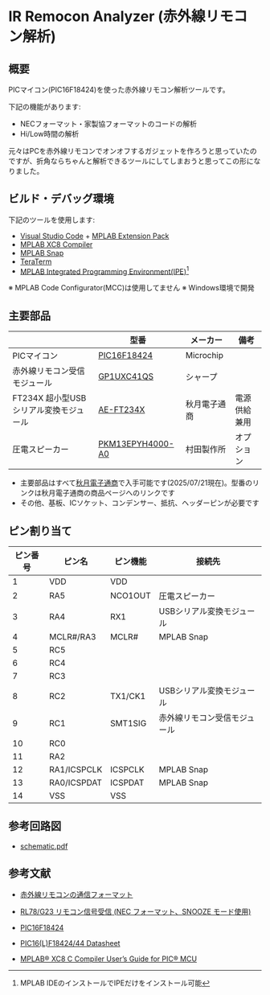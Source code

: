 # IR Remocon Analyzer (赤外線リモコン解析)

## 概要

PICマイコン(PIC16F18424)を使った赤外線リモコン解析ツールです。

下記の機能があります:
+ NECフォーマット・家製協フォーマットのコードの解析
+ Hi/Low時間の解析

元々はPCを赤外線リモコンでオンオフするガジェットを作ろうと思っていたのですが、折角ならちゃんと解析できるツールにしてしまおうと思ってこの形になりました。

## ビルド・デバッグ環境

下記のツールを使用します:
+ [Visual Studio Code](https://code.visualstudio.com/)
 \+ [MPLAB Extension Pack](https://marketplace.visualstudio.com/items?itemName=Microchip.mplab-extension-pack)
+ [MPLAB XC8 Compiler](https://www.microchip.com/en-us/tools-resources/develop/mplab-xc-compilers/xc8)
+ [MPLAB Snap](https://www.microchip.com/en-us/development-tool/pg164100)
+ [TeraTerm](https://teratermproject.github.io/)
+ [MPLAB Integrated Programming Environment(IPE)](https://www.microchip.com/en-us/tools-resources/production/mplab-integrated-programming-environment)[^A]

※ MPLAB Code Configurator(MCC)は使用してません
※ Windows環境で開発

## 主要部品

||型番|メーカー|備考|
|---|---|---|---|
|PICマイコン|[PIC16F18424](https://akizukidenshi.com/catalog/g/g116267/)|Microchip||
|赤外線リモコン受信モジュール|[GP1UXC41QS](https://akizukidenshi.com/catalog/g/g106487/)|シャープ||
|FT234X 超小型USBシリアル変換モジュール|[AE-FT234X](https://akizukidenshi.com/catalog/g/g108461/)|秋月電子通商|電源供給兼用|
|圧電スピーカー|[PKM13EPYH4000-A0](https://akizukidenshi.com/catalog/g/g104118/)|村田製作所|オプション|

+ 主要部品はすべて[秋月電子通商](https://akizukidenshi.com)で入手可能です(2025/07/21現在)。型番のリンクは秋月電子通商の商品ページへのリンクです
+ その他、基板、ICソケット、コンデンサー、抵抗、ヘッダーピンが必要です

## ピン割り当て

|ピン番号|ピン名|ピン機能|接続先|
|---|---|---|---|
|1|VDD|VDD||
|2|RA5|NCO1OUT|圧電スピーカー|
|3|RA4|RX1|USBシリアル変換モジュール|
|4|MCLR#/RA3|MCLR#|MPLAB Snap|
|5|RC5|||
|6|RC4|||
|7|RC3|||
|8|RC2|TX1/CK1|USBシリアル変換モジュール|
|9|RC1|SMT1SIG|赤外線リモコン受信モジュール|
|10|RC0|||
|11|RA2|||
|12|RA1/ICSPCLK|ICSPCLK|MPLAB Snap|
|13|RA0/ICSPDAT|ICSPDAT|MPLAB Snap|
|14|VSS|VSS||

## 参考回路図

+ [schematic.pdf](files/schematic.pdf)

## 参考文献

+ [赤外線リモコンの通信フォーマット](https://elm-chan.org/docs/ir_format.html)

+ [RL78/G23 リモコン信号受信 (NEC フォーマット、SNOOZE モード使用)](https://www.renesas.com/ja/document/apn/rl78g23-remote-control-signal-reception-nec-format-snooze-mode)

+ [PIC16F18424](https://www.microchip.com/en-us/product/pic16f18424)

+ [PIC16(L)F18424/44 Datasheet](https://ww1.microchip.com/downloads/en/DeviceDoc/40002000B.pdf)

+ [MPLAB® XC8 C Compiler User’s Guide for PIC® MCU](https://ww1.microchip.com/downloads/aemDocuments/documents/DEV/ProductDocuments/UserGuides/MPLAB-XC8-C-Compiler-Users-Guide-for-PIC-50002737.pdf)


[^A]: MPLAB IDEのインストールでIPEだけをインストール可能
